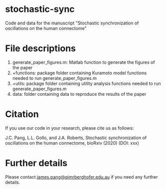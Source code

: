 # stochastic-sync
Code and data for the manuscript "Stochastic synchronization of oscillations on the human connectome"

# File descriptions

1. generate_paper_figures.m: Matlab function to generate the figures of the paper
2. +functions: package folder containing Kuramoto model functions needed to run generate_paper_figures.m
3. +utils: package folder containing utility analysis functions needed to run generate_paper_figures.m
4. data: folder containing data to reproduce the results of the paper

# Citation

If you use our code in your research, please cite us as follows:

J.C. Pang, L.L. Gollo, and J.A. Roberts, Stochastic synchronization of oscillations on the human connectome, bioRxiv (2020) (DOI: xxx)

# Further details

Please contact james.pang@qimrberghofer.edu.au if you need any further details.
